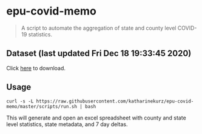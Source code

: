 # epu-covid-memo

> A script to automate the aggregation of state and county level COVID-19 statistics.

<!-- tmpl start -->

## Dataset (last updated Fri Dec 18 19:33:45 2020)

Click [here](https://covid-artifacts.s3.amazonaws.com/records/2020-12-18-193344-covid_artifact.xls) to download.

<!-- tmpl end -->

## Usage

```
curl -s -L https://raw.githubusercontent.com/katharinekurz/epu-covid-memo/master/scripts/run.sh | bash
```

This will generate and open an excel spreadsheet with county and state level statistics, state metadata, and 7 day deltas.